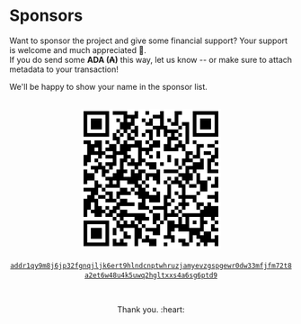 # Sponsors

Want to sponsor the project and give some financial support? Your support is welcome and much appreciated :pray:. <br>
If you do send some **ADA (₳)** this way, let us know -- or make sure to attach metadata to your transaction!

We'll be happy to show your name in the sponsor list.

<p style="text-align: center">

  <br/>
  <img src=".github/qr.png"  alt=""/>
  <br/>
  <br/> 
  <a href="web+cardano:addr1qy9m8j6jp32fgnqjljk6ert9hlndcnptwhruzjamyevzgspgewr0dw33mfjfm72t8a2et6w48u4k5uwq2hgltxxs4a6sg6ptd9"><code>addr1qy9m8j6jp32fgnqjljk6ert9hlndcnptwhruzjamyevzgspgewr0dw33mfjfm72t8a2et6w48u4k5uwq2hgltxxs4a6sg6ptd9</code></a>
</p>

<br>
<p style="text-align: center">
Thank you. :heart:
</p>
